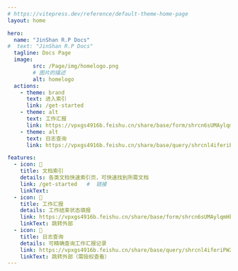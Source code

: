 ```yaml
---
# https://vitepress.dev/reference/default-theme-home-page
layout: home

hero:
  name: "JinShan R.P Docs"
#  text: "JinShan R.P Docs"
  tagline: Docs Page
  image:
        src: /Page/img/homelogo.png
        # 图片的描述
        alt: homelogo
  actions:
    - theme: brand
      text: 进入索引
      link: /get-started
    - theme: alt
      text: 工作汇报
      link: https://vpxgs4916b.feishu.cn/share/base/form/shrcn6sUMAylqmHk3sRLb4zOZhg
    - theme: alt
      text: 日志查询
      link: https://vpxgs4916b.feishu.cn/share/base/query/shrcnl4iferiPW2Tp5m05PkBczb

features:
  - icon: 📑   
    title: 文档索引
    details: 各类文档快速索引页，可快速找到所需文档
    link: /get-started   #  链接
    linkText: 
  - icon: 📰
    title: 工作汇报
    details: 工作结束状态填报 
    link: https://vpxgs4916b.feishu.cn/share/base/form/shrcn6sUMAylqmHk3sRLb4zOZhg  #  链接
    linkText: 跳转外部
  - icon: 🔎
    title: 日志查询
    details: 可精确查询工作汇报记录
    link: https://vpxgs4916b.feishu.cn/share/base/query/shrcnl4iferiPW2Tp5m05PkBczb   #  链接
    linkText: 跳转外部（需授权查看）
---
```

